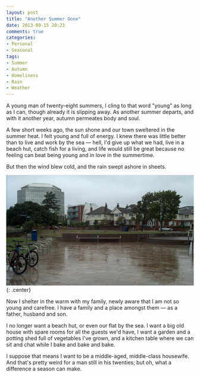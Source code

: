 ```yaml
---
layout: post
title: "Another Summer Gone"
date: 2013-09-15 20:23
comments: true
categories: 
- Personal
- Seasonal
tags:
- Summer
- Autumn
- Homeliness
- Rain
- Weather
---
```


A young man of twenty-eight summers, I cling to that word "young" as long as I can, though already it is slipping away. As another summer departs, and with it another year, autumn permeates body and soul.

A few short weeks ago, the sun shone and our town sweltered in the summer heat. I felt young and full of energy. I knew there was little better than to live and work by the sea &mdash; hell, I'd give up what we had, live in a beach hut, catch fish for a living, and life would still be great because no feeling can beat being young and in love in the summertime.

But then the wind blew cold, and the rain swept ashore in sheets.

![A Rainy Day in Poole](/img/blog/2013/09/rain-poole.jpg){: .center}

Now I shelter in the warm with my family, newly aware that I am not so young and carefree. I have a family and a place amongst them &mdash; as a father, husband and son.

I no longer want a beach hut, or even our flat by the sea. I want a big old house with spare rooms for all the guests we'd have, I want a garden and a potting shed full of vegetables I've grown, and a kitchen table where we can sit and chat while I bake and bake and bake.

I suppose that means I want to be a middle-aged, middle-class housewife. And that's pretty weird for a man still in his twenties; but oh, what a difference a season can make.
